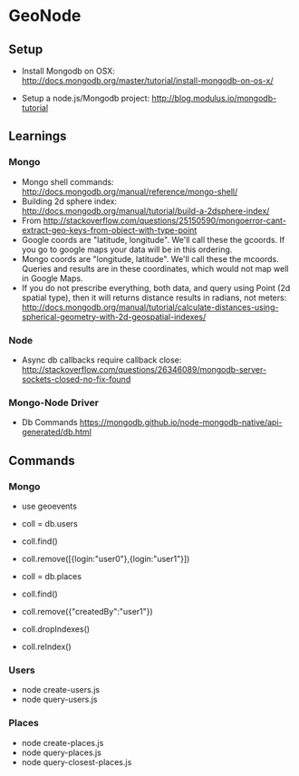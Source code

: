 GeoNode
=======

Setup
-----

* Install Mongodb on OSX: http://docs.mongodb.org/master/tutorial/install-mongodb-on-os-x/

* Setup a node.js/Mongodb project: http://blog.modulus.io/mongodb-tutorial

Learnings
---------

### Mongo

* Mongo shell commands: http://docs.mongodb.org/manual/reference/mongo-shell/
* Building 2d sphere index: http://docs.mongodb.org/manual/tutorial/build-a-2dsphere-index/
* From http://stackoverflow.com/questions/25150590/mongoerror-cant-extract-geo-keys-from-object-with-type-point
* Google coords are "latitude, longitude".  We'll call these the gcoords.  If you go to google maps your data will be in this ordering.
* Mongo coords are "longitude, latitude".  We'll call these the mcoords.  Queries and results are in these coordinates, which would not map well in Google Maps.
* If you do not prescribe everything, both data, and query using Point (2d spatial type), then it will returns distance results in radians, not meters: http://docs.mongodb.org/manual/tutorial/calculate-distances-using-spherical-geometry-with-2d-geospatial-indexes/

### Node

* Async db callbacks require callback close: http://stackoverflow.com/questions/26346089/mongodb-server-sockets-closed-no-fix-found

### Mongo-Node Driver

* Db Commands https://mongodb.github.io/node-mongodb-native/api-generated/db.html

Commands
--------

### Mongo
* use geoevents
* coll = db.users
* coll.find()
* coll.remove([{login:"user0"},{login:"user1"}])

* coll = db.places
* coll.find()
* coll.remove({"createdBy":"user1"})
* coll.dropIndexes()
* coll.reIndex()

### Users

* node create-users.js
* node query-users.js

### Places

* node create-places.js
* node query-places.js
* node query-closest-places.js

